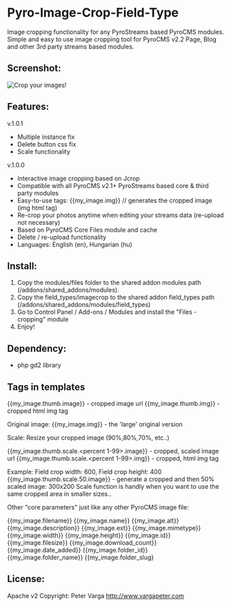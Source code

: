 Pyro-Image-Crop-Field-Type
=====================================
Image cropping functionality for any PyroStreams based PyroCMS modules.  
Simple and easy to use image cropping tool for PyroCMS v2.2 Page, Blog and other 3rd party streams based modules.


Screenshot:
-----------
![Crop your images!](/screenshots/backend.png)


Features:
---------
v.1.0.1
- Multiple instance fix
- Delete button css fix
- Scale functionality

v.1.0.0
- Interactive image cropping based on Jcrop
- Compatible with all PyroCMS v2.1+ PyroStreams based core & third party modules 
- Easy-to-use tags: {{my_image.img}} // generates the cropped image (img html tag)
- Re-crop your photos anytime when editing your streams data (re-upload not necessary)
- Based on PyroCMS Core Files module and cache 
- Delete / re-upload functionality
- Languages: English (en), Hungarian (hu)


Install:
--------
1. Copy the modules/files folder to the shared addon modules path (/addons/shared_addons/modules).
2. Copy the field_types/imagecrop to the shared addon field_types path (/addons/shared_addons/modules/field_types)
3. Go to Control Panel / Add-ons / Modules and install the "Files - cropping" module 
4. Enjoy! 

Dependency:
------------
- php gd2 library

Tags in templates
-----------------------

{{my_image.thumb.image}} - cropped image url
{{my_image.thumb.img}} - cropped html img tag

Original image:
{{my_image.img}} - the 'large' original version 

Scale: 
Resize your cropped image (90%,80%,70%, etc..)

{{my_image.thumb.scale.<percent 1-99>.image}} - cropped, scaled image url
{{my_image.thumb.scale.<percent 1-99>.img}} - cropped, html img tag

Example: 
Field crop width: 600, 
Field crop height: 400
{{my_image.thumb.scale.50.image}} - generate a cropped and then 50% scaled image: 300x200
Scale function is handly when you want to use the same cropped area in smaller sizes..



Other "core parameters" just like any other PyroCMS image file: 

{{my_image.filename}}
{{my_image.name}}
{{my_image.alt}}
{{my_image.description}}
{{my_image.ext}}
{{my_image.mimetype}}
{{my_image.width}}
{{my_image.height}}
{{my_image.id}}
{{my_image.filesize}}
{{my_image.download_count}}
{{my_image.date_added}}
{{my_image.folder_id}}
{{my_image.folder_name}}
{{my_image.folder_slug}

License: 
---------
Apache v2
Copyright: Peter Varga http://www.vargapeter.com
